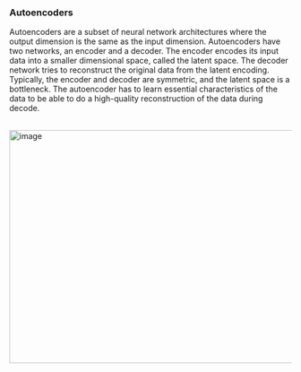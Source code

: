 ### Autoencoders
Autoencoders are a subset of neural network architectures where the output dimension is the same as the input dimension. Autoencoders have two networks, an encoder and a decoder. The encoder encodes its input data into a smaller dimensional space, called the latent space. The decoder network tries to reconstruct the original data from the latent encoding. Typically, the encoder and decoder are symmetric, and the latent space is a bottleneck. The autoencoder has to learn essential characteristics of the data to be able to do a high-quality reconstruction of the data during decode.

<br>
<img width="535" height="416" alt="image" src="https://github.com/user-attachments/assets/c509ff0c-9f79-4679-98c5-8a2dff4722e5" />

